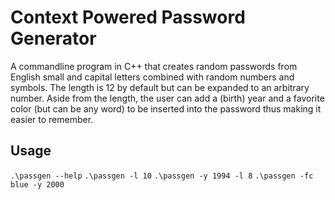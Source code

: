 # Context Powered Password Generator

A commandline program in C++ that creates random passwords from English small and capital letters combined with random numbers and symbols. The length is 12 by default but can be expanded to an arbitrary number. Aside from the length, the user can add a (birth) year and a favorite color (but can be any word) to be inserted into the password thus making it easier to remember. 

## Usage

```.\passgen --help```
```.\passgen -l 10```
```.\passgen -y 1994 -l 8```
```.\passgen -fc blue -y 2000```